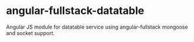 # angular-fullstack-datatable
Angular JS module for datatable service using angular-fullstack mongoose and socket support.
